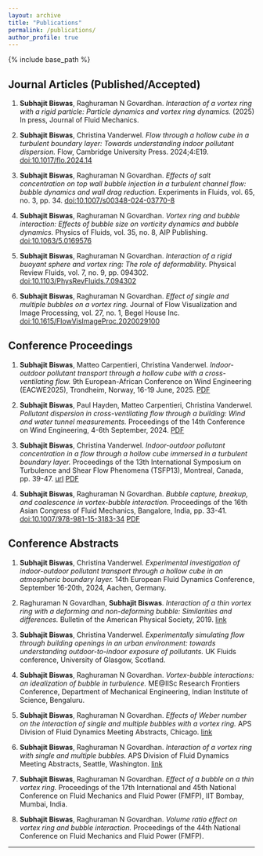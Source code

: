 ```yaml
---
layout: archive
title: "Publications"
permalink: /publications/
author_profile: true
---
```


{% include base_path %}

## Journal Articles (Published/Accepted)

1. **Subhajit Biswas**, Raghuraman N Govardhan. *Interaction of a vortex ring with a rigid particle: Particle dynamics and vortex ring dynamics.* (2025) In press, Journal of Fluid Mechanics.

2. **Subhajit Biswas**, Christina Vanderwel. *Flow through a hollow cube in a turbulent boundary layer: Towards understanding indoor pollutant dispersion.* Flow, Cambridge University Press. 2024;4:E19. [doi:10.1017/flo.2024.14](https://doi.org/10.1017/flo.2024.14)

3. **Subhajit Biswas**, Raghuraman N Govardhan. *Effects of salt concentration on top wall bubble injection in a turbulent channel flow: bubble dynamics and wall drag reduction.* Experiments in Fluids, vol. 65, no. 3, pp. 34. [doi:10.1007/s00348-024-03770-8](https://doi.org/10.1007/s00348-024-03770-8)

4. **Subhajit Biswas**, Raghuraman N Govardhan. *Vortex ring and bubble interaction: Effects of bubble size on vorticity dynamics and bubble dynamics.* Physics of Fluids, vol. 35, no. 8, AIP Publishing. [doi:10.1063/5.0169576](https://doi.org/10.1063/5.0169576)

5. **Subhajit Biswas**, Raghuraman N Govardhan. *Interaction of a rigid buoyant sphere and vortex ring: The role of deformability.* Physical Review Fluids, vol. 7, no. 9, pp. 094302. [doi:10.1103/PhysRevFluids.7.094302](https://doi.org/10.1103/PhysRevFluids.7.094302)

6. **Subhajit Biswas**, Raghuraman N Govardhan. *Effect of single and multiple bubbles on a vortex ring.* Journal of Flow Visualization and Image Processing, vol. 27, no. 1, Begel House Inc. [doi:10.1615/FlowVisImageProc.2020029100](https://doi.org/10.1615/FlowVisImageProc.2020029100)

   

## Conference Proceedings

1. **Subhajit Biswas**, Matteo Carpentieri, Christina Vanderwel. *Indoor-outdoor pollutant transport through a hollow cube with a cross-ventilating flow.* 9th European-African Conference on Wind Engineering (EACWE2025), Trondheim, Norway, 16-19 June, 2025. [PDF]([https://drive.google.com/your-pdf-link-1](https://www.researchgate.net/publication/392911314_Indoor-outdoor_pollutant_transport_through_a_hollow_cube_with_a_cross-ventilating_flow#fullTextFileContent))

2. **Subhajit Biswas**, Paul Hayden, Matteo Carpentieri, Christina Vanderwel. *Pollutant dispersion in cross-ventilating flow through a building: Wind and water tunnel measurements.* Proceedings of the 14th Conference on Wind Engineering, 4-6th September, 2024. [PDF]([https://drive.google.com/your-pdf-link-2](https://eprints.soton.ac.uk/493270/1/40_Paper_40_WES_Full_Paper.pdf))

3. **Subhajit Biswas**, Christina Vanderwel. *Indoor-outdoor pollutant concentration in a flow through a hollow cube immersed in a turbulent boundary layer.* Proceedings of the 13th International Symposium on Turbulence and Shear Flow Phenomena (TSFP13), Montreal, Canada, pp. 39-47. [url](https://proceedings.tsfp13.org/49819/) [PDF]([https://drive.google.com/your-pdf-link-3](https://eprints.soton.ac.uk/491859/1/Biswas-Indoor-outdoor_pollutant_exchange_in_a_flow_through_a_hollow_cube_immersed_in_a_turbulent_boundary.pdf))

4. **Subhajit Biswas**, Raghuraman N Govardhan. *Bubble capture, breakup, and coalescence in vortex-bubble interaction.* Proceedings of the 16th Asian Congress of Fluid Mechanics, Bangalore, India, pp. 33-41. [doi:10.1007/978-981-15-3183-34](https://doi.org/10.1007/978-981-15-3183-34) [PDF]([https://drive.google.com/your-pdf-link-4](https://drive.google.com/file/d/17RXZZH1Ko4aMTje5ytts5bUgRsR0nZf0/view?usp=share_link))


## Conference Abstracts

1. **Subhajit Biswas**, Christina Vanderwel. *Experimental investigation of indoor-outdoor pollutant transport through a hollow cube in an atmospheric boundary layer.* 14th European Fluid Dynamics Conference, September 16-20th, 2024, Aachen, Germany.

2. Raghuraman N Govardhan, **Subhajit Biswas**. *Interaction of a thin vortex ring with a deforming and non-deforming bubble: Similarities and differences.* Bulletin of the American Physical Society, 2019. [link](https://meetings.aps.org/Meeting/DFD23/Session/A36.2)

3. **Subhajit Biswas**, Christina Vanderwel. *Experimentally simulating flow through building openings in an urban environment: towards understanding outdoor-to-indoor exposure of pollutants.* UK Fluids conference, University of Glasgow, Scotland.

4. **Subhajit Biswas**, Raghuraman N Govardhan. *Vortex-bubble interactions: an idealization of bubble in turbulence.* ME@IISc Research Frontiers Conference, Department of Mechanical Engineering, Indian Institute of Science, Bengaluru.

5. **Subhajit Biswas**, Raghuraman N Govardhan. *Effects of Weber number on the interaction of single and multiple bubbles with a vortex ring.* APS Division of Fluid Dynamics Meeting Abstracts, Chicago. [link](https://meetings.aps.org/Meeting/DFD20/Session/J10.2)

6. **Subhajit Biswas**, Raghuraman N Govardhan. *Interaction of a vortex ring with single and multiple bubbles.* APS Division of Fluid Dynamics Meeting Abstracts, Seattle, Washington. [link](https://meetings.aps.org/Meeting/DFD19/Session/C28.4)

7. **Subhajit Biswas**, Raghuraman N Govardhan. *Effect of a bubble on a thin vortex ring.* Proceedings of the 17th International and 45th National Conference on Fluid Mechanics and Fluid Power (FMFP), IIT Bombay, Mumbai, India.

8. **Subhajit Biswas**, Raghuraman N Govardhan. *Volume ratio effect on vortex ring and bubble interaction.* Proceedings of the 44th National Conference on Fluid Mechanics and Fluid Power (FMFP).

---

<!--
Instructions:
- Replace [url] with actual URLs if available.
- Add links to PDF files in your repository if uploading full papers.
- Adjust formatting or grouping as needed for your site style.
-->
